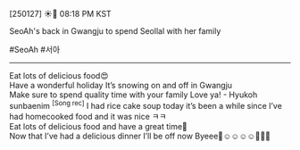 [250127] ☀️💭 08:18 PM KST

SeoAh's back in Gwangju to spend Seollal with her family

#SeoAh #서아

___

Eat lots of delicious food😍  
Have a wonderful holiday
It’s snowing on and off in Gwangju  
Make sure to spend quality time with your family
Love ya! - Hyukoh sunbaenim  <sup>[Song rec]</sup>
I had rice cake soup today
it’s been a while since I’ve had homecooked food
and it was nice
ㅋㅋ  
Eat lots of delicious food
and have a great time🤍  
Now that I’ve had a delicious dinner
I’ll be off now
Byeee🤍☺️☺️☺️☺️🤍🤍🤍
